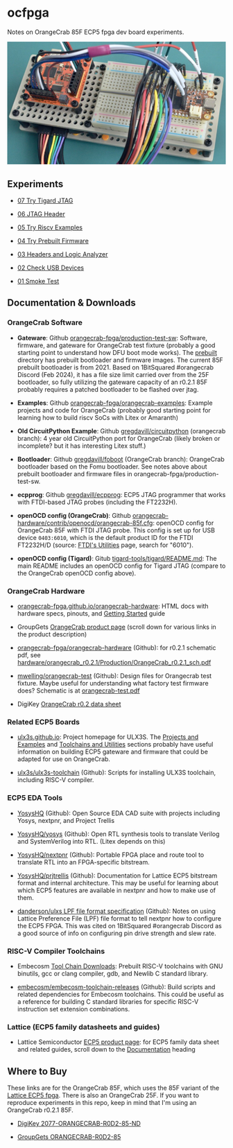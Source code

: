 # ocfpga

Notes on OrangeCrab 85F ECP5 fpga dev board experiments.

![OrangeCrab, Tigard, and logic analyzer mounted in a sandwich of Tamiya universal plates, with lots of wires](experiments/07_try_tigard_jtag/07_tigard_with_wires.jpeg)


## Experiments

- [07 Try Tigard JTAG](experiments/07_try_tigard_jtag/README.md)

- [06 JTAG Header](experiments/06_jtag_header/README.md)

- [05 Try Riscv Examples](experiments/05_try_riscv_examples/README.md)

- [04 Try Prebuilt Firmware](experiments/04_try_prebuilt_firmware/README.md)

- [03 Headers and Logic Analyzer](experiments/03_headers_and_logic_analyzer/README.md)

- [02 Check USB Devices](experiments/02_check_usb_devices/README.md)

- [01 Smoke Test](experiments/01_smoke_test/README.md)


## Documentation & Downloads


### OrangeCrab Software

- **Gateware**: Github [orangecrab-fpga/production-test-sw](https://github.com/orangecrab-fpga/production-test-sw):
  Software, firmware, and gateware for OrangeCrab test fixture (probably a good
  starting point to understand how DFU boot mode works). The
  [prebuilt](https://github.com/orangecrab-fpga/production-test-sw/tree/main/prebuilt)
  directory has prebuilt bootloader and firmware images. The current 85F
  prebuilt bootloader is from 2021. Based on 1BitSquared \#orangecrab Discord
  (Feb 2024), it has a file size limit carried over from the 25F bootloader, so
  fully utilizing the gateware capacity of an r0.2.1 85F probably requires a
  patched bootloader to be flashed over jtag.

- **Examples**: Github [orangecrab-fpga/orangecrab-examples](https://github.com/orangecrab-fpga/orangecrab-examples):
  Example projects and code for OrangeCrab (probably good starting point for
  learning how to build riscv SoCs with Litex or Amaranth)

- **Old CircuitPython Example**: Github [gregdavill/circuitpython](https://github.com/gregdavill/circuitpython/tree/orangecrab/ports/litex/boards/orangecrab)
  (orangecrab branch): 4 year old CircuitPython port for OrangeCrab (likely
  broken or incomplete? but it has interesting Litex stuff.)

- **Bootloader**: Github [gregdavill/foboot](https://github.com/gregdavill/foboot/tree/OrangeCrab)
  (OrangeCrab branch): OrangeCrab bootloader based on the Fomu bootloader. See
  notes above about prebuilt bootloader and firmware files in
  orangecrab-fpga/production-test-sw.

- **ecpprog**: Github [gregdavill/ecpprog](https://github.com/gregdavill/ecpprog):
  ECP5 JTAG programmer that works with FTDI-based JTAG probes (including the FT2232H).

- **openOCD config (OrangeCrab)**: Github [orangecrab-hardware/contrib/openocd/orangecrab-85f.cfg](https://github.com/orangecrab-fpga/orangecrab-hardware/blob/f176a3f87ea1b35bee12e4b1aa4148b1dfcae233/contrib/openocd/orangecrab-85f.cfg):
  openOCD config for OrangeCrab 85F with FTDI JTAG probe. This config is set up
  for USB device `0403:6010`, which is the default product ID for the FTDI
  FT2232H/D (source: [FTDI's Utilities](https://ftdichip.com/utilities/) page,
  search for "6010").

- **openOCD config (Tigard)**: Gitub [tigard-tools/tigard/README.md](https://github.com/tigard-tools/tigard/tree/d822c4e9425e1fd5c4f62631a532aa64946c526c?tab=readme-ov-file#jtag-debug-on-jtag-or-cortex-header):
  The main README includes an openOCD config for Tigard JTAG (compare to the
  OrangeCrab openOCD config above).


### OrangeCrab Hardware

- [orangecrab-fpga.github.io/orangecrab-hardware](https://orangecrab-fpga.github.io/orangecrab-hardware/):
  HTML docs with hardware specs, pinouts, and
  [Getting Started](https://orangecrab-fpga.github.io/orangecrab-hardware/docs/getting-started/)
  guide

- GroupGets [OrangeCrab product page](https://groupgets.com/products/orange-crab-85f-lattice-ecp5-fpga-development-kit)
  (scroll down for various links in the product description)

- [orangecrab-fpga/orangecrab-hardware](https://github.com/orangecrab-fpga/orangecrab-hardware)
  (Github): for r0.2.1 schematic pdf, see [hardware/orangecrab_r0.2.1/Production/OrangeCrab_r0.2.1_sch.pdf](https://github.com/orangecrab-fpga/orangecrab-hardware/blob/main/hardware/orangecrab_r0.2.1/Production/OrangeCrab_r0.2.1_sch.pdf)

- [mwelling/orangecrab-test](https://github.com/mwelling/orangecrab-test) (Github):
  Design files for Orangecrab test fixture. Maybe useful for understanding what
  factory test firmware does? Schematic is at
  [orangecrab-test.pdf](https://github.com/mwelling/orangecrab-test/blob/master/orangecrab-test.pdf)

- DigiKey [OrangeCrab r0.2 data sheet](https://groupgets-files.s3.amazonaws.com/Digikey_Marketplace/orangecrab_datasheet-r0.2.pdf)


### Related ECP5 Boards

- [ulx3s.github.io](https://ulx3s.github.io/): Project homepage for ULX3S. The
  [Projects and Examples](https://ulx3s.github.io/#projects-and-examples) and
  [Toolchains and Utilities](https://ulx3s.github.io/#toolchains-and-utilities)
  sections probably have useful information on building ECP5 gateware and
  firmware that could be adapted for use on OrangeCrab.

- [ulx3s/ulx3s-toolchain](https://github.com/ulx3s/ulx3s-toolchain) (Github):
  Scripts for installing ULX3S toolchain, including RISC-V compiler.


### ECP5 EDA Tools

- [YosysHQ](https://github.com/YosysHQ) (Github): Open Source EDA CAD suite with
  projects including Yosys, nextpnr, and Project Trellis

- [YosysHQ/yosys](https://github.com/YosysHQ/yosys) (Github): Open RTL synthesis
  tools to translate Verilog and SystemVerilog into RTL. (Litex depends on this)

- [YosysHQ/nextpnr](https://github.com/YosysHQ/nextpnr) (Github): Portable FPGA
  place and route tool to translate RTL into an FPGA-specific bitstream.

- [YosysHQ/prjtrellis](https://github.com/YosysHQ/prjtrellis) (Github):
  Documentation for Lattice ECP5 bitstream format and internal architecture.
  This may be useful for learning about which ECP5 features are available in
  nextpnr and how to make use of them.

- [danderson/ulxs LPF file format specification](https://github.com/danderson/ulxs/blob/main/lpf.md)
  (Github): Notes on using Lattice Preference File (LPF) file format to tell
  nextpnr how to configure the ECP5 FPGA. This was cited on 1BitSquared
  \#orangecrab Discord as a good source of info on configuring pin drive
  strength and slew rate.


### RISC-V Compiler Toolchains

- Embecosm [Tool Chain Downloads](https://www.embecosm.com/resources/tool-chain-downloads/):
  Prebuilt RISC-V toolchains with GNU binutils, gcc or clang compiler, gdb, and
  Newlib C standard library.

- [embecosm/embecosm-toolchain-releases](https://github.com/embecosm/embecosm-toolchain-releases)
  (Github): Build scripts and related dependencies for Embecosm toolchains. This
  could be useful as a reference for building C standard libraries for specific
  RISC-V instruction set extension combinations.


### Lattice (ECP5 family datasheets and guides)

- Lattice Semiconductor [ECP5 product page](https://www.latticesemi.com/Products/FPGAandCPLD/ECP5):
  for ECP5 family data sheet and related guides, scroll down to the
  [Documentation](https://www.latticesemi.com/Products/FPGAandCPLD/ECP5#_11D625E1D2C7406C96A5312C93FF0CBD)
  heading


## Where to Buy

These links are for the OrangeCrab 85F, which uses the 85F variant of the
[Lattice ECP5 fpga](https://www.latticesemi.com/Products/FPGAandCPLD/ECP5).
There is also an OrangeCrab 25F. If you want to reproduce experiments in
this repo, keep in mind that I'm using an OrangeCrab r0.2.1 85F.

- [DigiKey 2077-ORANGECRAB-R0D2-85-ND](https://www.digikey.com/en/products/detail/groupgets-llc/ORANGECRAB-R0D2-85/16894260)

- [GroupGets ORANGECRAB-R0D2-85](https://groupgets.com/products/orange-crab-85f-lattice-ecp5-fpga-development-kit)
